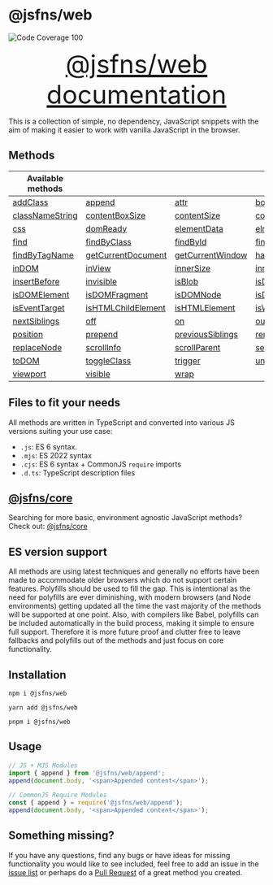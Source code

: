 # @jsfns/web
![Code Coverage 100](https://badgen.net/badge/coverage/100%25/green)

<a href="https://tokimon.github.io/jsfns-docs/web" target="__blank" style="font-size: 50px; display: block; text-align: center;">@jsfns/web documentation</a>

This is a collection of simple, no dependency, JavaScript snippets with the aim
of making it easier to work with vanilla JavaScript in the browser.

## Methods

| Available methods |||||
| --- | --- | --- | --- | --- |
| [addClass](https://tokimon.github.io/jsfns-docs/web#addClass) | [append](https://tokimon.github.io/jsfns-docs/web#append) | [attr](https://tokimon.github.io/jsfns-docs/web#attr) | [boxModel](https://tokimon.github.io/jsfns-docs/web#boxModel) | [children](https://tokimon.github.io/jsfns-docs/web#children) |
| [classNameString](https://tokimon.github.io/jsfns-docs/web#classNameString) | [contentBoxSize](https://tokimon.github.io/jsfns-docs/web#contentBoxSize) | [contentSize](https://tokimon.github.io/jsfns-docs/web#contentSize) | [copyEvent](https://tokimon.github.io/jsfns-docs/web#copyEvent) | [createElement](https://tokimon.github.io/jsfns-docs/web#createElement) |
| [css](https://tokimon.github.io/jsfns-docs/web#css) | [domReady](https://tokimon.github.io/jsfns-docs/web#domReady) | [elementData](https://tokimon.github.io/jsfns-docs/web#elementData) | [elmIndex](https://tokimon.github.io/jsfns-docs/web#elmIndex) | [ensureHTML](https://tokimon.github.io/jsfns-docs/web#ensureHTML) |
| [find](https://tokimon.github.io/jsfns-docs/web#find) | [findByClass](https://tokimon.github.io/jsfns-docs/web#findByClass) | [findById](https://tokimon.github.io/jsfns-docs/web#findById) | [findByName](https://tokimon.github.io/jsfns-docs/web#findByName) | [findByQuery](https://tokimon.github.io/jsfns-docs/web#findByQuery) |
| [findByTagName](https://tokimon.github.io/jsfns-docs/web#findByTagName) | [getCurrentDocument](https://tokimon.github.io/jsfns-docs/web#getCurrentDocument) | [getCurrentWindow](https://tokimon.github.io/jsfns-docs/web#getCurrentWindow) | [hasClass](https://tokimon.github.io/jsfns-docs/web#hasClass) | [hidden](https://tokimon.github.io/jsfns-docs/web#hidden) |
| [inDOM](https://tokimon.github.io/jsfns-docs/web#inDOM) | [inView](https://tokimon.github.io/jsfns-docs/web#inView) | [innerSize](https://tokimon.github.io/jsfns-docs/web#innerSize) | [innerXML](https://tokimon.github.io/jsfns-docs/web#innerXML) | [insertAfter](https://tokimon.github.io/jsfns-docs/web#insertAfter) |
| [insertBefore](https://tokimon.github.io/jsfns-docs/web#insertBefore) | [invisible](https://tokimon.github.io/jsfns-docs/web#invisible) | [isBlob](https://tokimon.github.io/jsfns-docs/web#isBlob) | [isDOMChildNode](https://tokimon.github.io/jsfns-docs/web#isDOMChildNode) | [isDOMContainer](https://tokimon.github.io/jsfns-docs/web#isDOMContainer) |
| [isDOMElement](https://tokimon.github.io/jsfns-docs/web#isDOMElement) | [isDOMFragment](https://tokimon.github.io/jsfns-docs/web#isDOMFragment) | [isDOMNode](https://tokimon.github.io/jsfns-docs/web#isDOMNode) | [isDOMRoot](https://tokimon.github.io/jsfns-docs/web#isDOMRoot) | [isDocument](https://tokimon.github.io/jsfns-docs/web#isDocument) |
| [isEventTarget](https://tokimon.github.io/jsfns-docs/web#isEventTarget) | [isHTMLChildElement](https://tokimon.github.io/jsfns-docs/web#isHTMLChildElement) | [isHTMLElement](https://tokimon.github.io/jsfns-docs/web#isHTMLElement) | [isWindow](https://tokimon.github.io/jsfns-docs/web#isWindow) | [marginBoxSize](https://tokimon.github.io/jsfns-docs/web#marginBoxSize) |
| [nextSiblings](https://tokimon.github.io/jsfns-docs/web#nextSiblings) | [off](https://tokimon.github.io/jsfns-docs/web#off) | [on](https://tokimon.github.io/jsfns-docs/web#on) | [outerSize](https://tokimon.github.io/jsfns-docs/web#outerSize) | [parseSelector](https://tokimon.github.io/jsfns-docs/web#parseSelector) |
| [position](https://tokimon.github.io/jsfns-docs/web#position) | [prepend](https://tokimon.github.io/jsfns-docs/web#prepend) | [previousSiblings](https://tokimon.github.io/jsfns-docs/web#previousSiblings) | [removeClass](https://tokimon.github.io/jsfns-docs/web#removeClass) | [replaceClass](https://tokimon.github.io/jsfns-docs/web#replaceClass) |
| [replaceNode](https://tokimon.github.io/jsfns-docs/web#replaceNode) | [scrollInfo](https://tokimon.github.io/jsfns-docs/web#scrollInfo) | [scrollParent](https://tokimon.github.io/jsfns-docs/web#scrollParent) | [selectorToHTML](https://tokimon.github.io/jsfns-docs/web#selectorToHTML) | [siblings](https://tokimon.github.io/jsfns-docs/web#siblings) |
| [toDOM](https://tokimon.github.io/jsfns-docs/web#toDOM) | [toggleClass](https://tokimon.github.io/jsfns-docs/web#toggleClass) | [trigger](https://tokimon.github.io/jsfns-docs/web#trigger) | [uniqueNodeList](https://tokimon.github.io/jsfns-docs/web#uniqueNodeList) | [vendorPrefixed](https://tokimon.github.io/jsfns-docs/web#vendorPrefixed) |
| [viewport](https://tokimon.github.io/jsfns-docs/web#viewport) | [visible](https://tokimon.github.io/jsfns-docs/web#visible) | [wrap](https://tokimon.github.io/jsfns-docs/web#wrap) |


## Files to fit your needs

All methods are written in TypeScript and converted into various JS versions suiting your use case:

- `.js`: ES 6 syntax.
- `.mjs`: ES 2022 syntax
- `.cjs`: ES 6 syntax + CommonJS `require` imports
- `.d.ts`: TypeScript description files

## [@jsfns/core](https://tokimon.github.io/jsfns-docs/core)

Searching for more basic, environment agnostic JavaScript methods? Check out: [@jsfns/core](https://tokimon.github.io/jsfns-docs/core)

## ES version support

All methods are using latest techniques and generally no efforts have been made to
accommodate older browsers which do not support certain features. Polyfills should
be used to fill the gap. This is intentional as the need for polyfills are ever
diminishing, with modern browsers (and Node environments) getting updated all the time the vast
majority of the methods will be supported at one point. Also, with compilers like Babel,
polyfills can be included automatically in the build process, making it simple to ensure full support.
Therefore it is more future proof and clutter free to leave fallbacks and polyfills out of
the methods and just focus on core functionality.

## Installation

```
npm i @jsfns/web
```

```
yarn add @jsfns/web
```

```
pnpm i @jsfns/web
```

## Usage

```js
// JS + MJS Modules
import { append } from '@jsfns/web/append';
append(document.body, '<span>Appended content</span>');
```

```js
// CommonJS Require Modules
const { append } = require('@jsfns/web/append');
append(document.body, '<span>Appended content</span>');
```

## Something missing?

If you have any questions, find any bugs or have ideas for missing functionality you would like to see included, feel
free to add an issue in the [issue list](https://github.com/Tokimon/jsfns/issues) or perhaps do a
[Pull Request](https://github.com/Tokimon/jsfns/pulls) of a great method you created.

